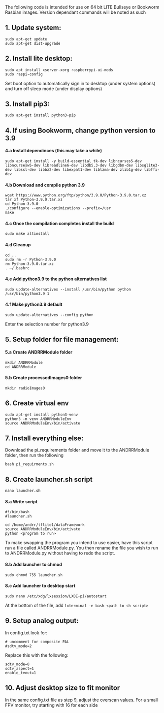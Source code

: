 The following code is intended for use on 64 bit LITE Bullseye or Bookworm Rasbian images. Version dependant commands will be noted as such

## 1. Update system:
```
sudo apt-get update
sudo apt-get dist-upgrade
```

## 2. Install lite desktop:
```
sudo apt install xserver-xorg raspberrypi-ui-mods
sudo raspi-config
```
Set boot option to automatically sign in to desktop (under system options) and turn off sleep mode (under display options)

## 3. Install pip3:
```
sudo apt-get install python3-pip
```

## 4. If using Bookworm, change python version to 3.9

#### 4.a Install dependinces (this may take a while)
```
sudo apt-get install -y build-essential tk-dev libncurses5-dev libncursesw5-dev libreadline6-dev libdb5.3-dev libgdbm-dev libsqlite3-dev libssl-dev libbz2-dev libexpat1-dev liblzma-dev zlib1g-dev libffi-dev
```
#### 4.b Download and compile python 3.9
```
wget https://www.python.org/ftp/python/3.9.0/Python-3.9.0.tar.xz
tar xf Python-3.9.0.tar.xz
cd Python-3.9.0
./configure --enable-optimizations --prefix=/usr
make
```
#### 4.c Once the compilation completes install the build
```
sudo make altinstall
```
#### 4.d Cleanup
```
cd ..
sudo rm -r Python-3.9.0
rm Python-3.9.0.tar.xz
. ~/.bashrc
```
#### 4.e Add python3.9 to the python alternatives list
```
sudo update-alternatives --install /usr/bin/python python /usr/bin/python3.9 1
```
#### 4.f Make python3.9 default
```
sudo update-alternatives --config python
```
Enter the selection number for python3.9

## 5. Setup folder for file management:

#### 5.a Create ANDRRModule folder
```
mkdir ANDRRModule
cd ANDRRModule
```
#### 5.b Create processedImages0 folder
```
mkdir radioImages0
```

## 6. Create virtual env
```
sudo apt-get install python3-venv
python3 -m venv ANDRRModuleEnv
source ANDRRModuleEnv/bin/activate
```

## 7. Install everything else:

Download the pi_requirements folder and move it to the ANDRRModule folder, then run the following
```
bash pi_requirments.sh
```

## 8. Create launcher.sh script
```
nano launcher.sh
```
#### 8.a Write script
```
#!/bin/bash
#launcher.sh

cd /home/andrr/tflite1/dataFramework
source ANDRRModuleEnv/bin/activate
python <program to run>
```
To make swapping the program you intend to use easier, have this script run a file called ANDRRModule.py. You then rename the file you wish to run to ANDRRModule.py without having to redo the script.

#### 8.b Add launcher to chmod
```
sudo chmod 755 launcher.sh
```
#### 8.c Add launcher to desktop start
```
sudo nano /etc/xdg/lxsession/LXDE-pi/autostart 
```
At the bottom of the file, add ```lxterminal -e bash <path to sh script>```


## 9. Setup analog output:

In config.txt look for:
```
# uncomment for composite PAL
#sdtv_mode=2
```
Replace this with the following:
```
sdtv_mode=0
sdtv_aspect=1
enable_tvout=1
```

## 10. Adjust desktop size to fit monitor

In the same config.txt file as step 9, adjust the overscan values. For a small FPV monitor, try starting with 16 for each side
